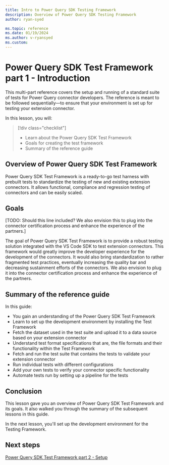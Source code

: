 ```yaml
---
title: Intro to Power Query SDK Testing Framework
description: Overview of Power Query SDK Testing Framework
author: ryan-syed

ms.topic: reference
ms.date: 01/19/2024
ms.author: v-ryansyed
ms.custom:
---
```


# Power Query SDK Test Framework part 1 - Introduction

This multi-part reference covers the setup and running of a standard suite of tests for Power Query connector developers. The reference is meant to be followed sequentially—to ensure that your environment is set up for testing your extension connector.

In this lesson, you will:

> [!div class="checklist"]
> * Learn about the Power Query SDK Test Framework
> * Goals for creating the test framework
> * Summary of the reference guide

## Overview of Power Query SDK Test Framework

Power Query SDK Test Framework is a ready-to-go test harness with prebuilt tests to standardize the testing of new and existing extension connectors. It allows functional, compliance and regression testing of connectors and can be easily scaled.

## Goals

[TODO: Should this line included? We also envision this to plug into the connector certification process and enhance the experience of the partners.]

The goal of Power Query SDK Test Framework is to provide a robust testing solution integrated with the VS Code SDK to test extension connectors. This framework would greatly improve the developer experience for the development of the connectors. It would also bring standardization to rather fragmented test practices, eventually increasing the quality bar and decreasing sustainment efforts of the connectors. We also envision to plug it into the connector certification process and enhance the experience of the partners.

## Summary of the reference guide

In this guide:
* You gain an understanding of the Power Query SDK Test Framework
* Learn to set up the development environment by installing the Test Framework
* Fetch the dataset used in the test suite and upload it to a data source based on your extension connector
* Understand test format specifications that are, the file formats and their functionality within the Test Framework
* Fetch and run the test suite that contains the tests to validate your extension connector
* Run individual tests with different configurations
* Add your own tests to verify your connector specific functionality
* Automate tests run by setting up a pipeline for the tests

## Conclusion

This lesson gave you an overview of Power Query SDK Test Framework and its goals. It also walked you through the summary of the subsequent lessons in this guide.

In the next lesson, you'll set up the development environment for the Testing Framework.

## Next steps

[Power Query SDK Test Framework part 2 - Setup](../2-setup/readme.md)
